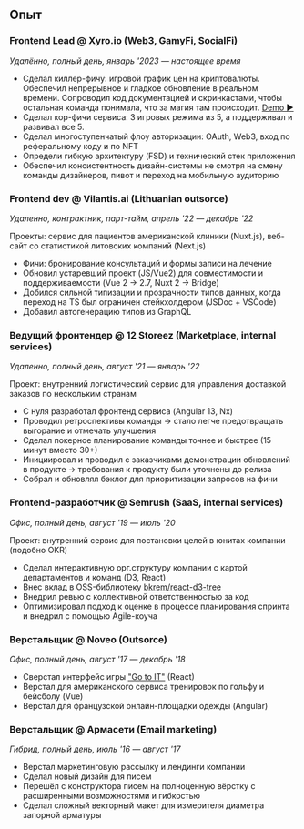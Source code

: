 ## Опыт

### Frontend Lead @ Xyro.io (Web3, GamyFi, SocialFi)

*Удалённо, полный день, январь '2023 — настоящее время*

- Сделал киллер-фичу: игровой график цен на криптовалюты. Обеспечил непрерывное и гладкое обновление в реальном времени. Сопроводил код документацией и скринкастами, чтобы остальная команда понимала, что за магия там происходит. [Demo ▶️](https://youtu.be/4XyXVeOLq8Q)
- Сделал кор-фичи сервиса: 3 игровых режима из 5, а поддерживал и развивал все 5.
- Сделал многоступенчатый флоу авторизации: OAuth, Web3, вход по реферальному коду и по NFT
- Определи гибкую архитектуру (FSD) и технический стек приложения
- Обеспечил консистентность дизайн-системы не смотря на смену команды дизайнеров, пивот и переход на мобильную аудиторию

<!-- ### Frontend Team Lead @ HTML Academy (EdTech, internal services)

*Удалённо, полный день, январь '23 — июль '23* (сокращение штата) 

- Вёл инфраструктурную команду, поддерживающую более 10 активных проектов
- Зарелизил с командой 5 внутренних проектов
- Внедрил сбор метрик технической производительности в части сервисов (Web Vitals, Prometheus, Grafana)
- Ввёл покер-планирование для измерения производительности. Улучшил декомпозицию и понимание задач в команде.
- Написал чат-ботов помогающих следить за код-ревью и результатами спринта. Добавил GPT чтобы было веселее читать отчёты.
- Провёл анализ технического стека в проектах команды, упорядочил и обновил общие зависимости и вдвое сократил количество уязвимостей -->

### Frontend dev @ Vilantis.ai (Lithuanian outsorce)

*Удаленно, контрактник, парт-тайм, апрель '22 — декабрь '22*

Проекты: сервис для пациентов американской клиники (Nuxt.js), веб-сайт со статистикой литовских компаний (Next.js)

- Фичи: бронирование консультаций и формы записи на лечение
- Обновил устаревший проект (JS/Vue2) для совместимости и поддерживаемости (Vue 2 → 2.7, Nuxt 2 → Bridge)
- Добился сильной типизации и прозрачности типов данных, когда переход на TS был ограничен стейкхолдером (JSDoc + VSCode)
- Добавил автогенерацию типов из GraphQL

<!-- ### JS Ментор @ Elbrus Bootcamp

*Гибридный формат, полный день, январь '22 — март '22*

- Читал лекции по разработке фронтенда (React) и возможностям JavaScript (например, Promises, прототипное наследование и классы)
- Писал статьи для [Habr.com](http://Habr.com)
- Провёл день открытых дверей в буткемпе 
- Проводил мастер-классы с продвинутым JS на финальном этапе программы стажировки студентов
- Создал и провёл лекцию о TypeScript -->

### Ведущий фронтендер @ 12 Storeez (Marketplace, internal services)

*Удаленно, полный день, август '21 — январь '22*

Проект: внутренний логистический сервис для управления доставкой заказов по нескольким странам

- С нуля разработал фронтенд сервиса (Angular 13, Nx)
- Проводил ретроспективы команды → стало легче предотвращать выгорание и отмечать улучшения 
- Сделал покерное планирование команды точнее и быстрее (15 минут вместо 30+)
- Инициировал и проводил с заказчиками демонстрации обновлений в продукте → требования к продукту были уточнены до релиза
- Собрал и обновлял бэклог для приоритизации запросов на фичи

<!-- ### Руководитель программы фронтенд-стажировки @ KODE

*Офис, полный день, сентябрь '20 — январь '21*

- Создал обучающую программу для фронтенд-стажировки
- Учитывая потребности компании, провел 4-недельную обширную теоретическую и практическую стажировку, подготовил программу для будущих стажировок, сделал видеозаписи лекций
- Читал лекции для стажеров фронтенда
- Разработал веб-приложение для заданий и разложил его на этапы: React, Styled Components, Storybook, Redux, TypeScript
- Внедрил GitHub Classroom для автоматизации упражнений стажировки
- Помогал экспертам компании проводить лекции по конкретным темам
- Привлёк в компанию трёх младших разработчиков -->

### Frontend-разработчик @ Semrush (SaaS, internal services)

*Офис, полный день, август '19 — июль '20*

Проект: внутренний сервис для постановки целей в юнитах компании (подобно OKR)

- Сделал интерактивную орг.структуру компании с картой департаментов и команд (D3, React)
- Внес вклад в OSS-библиотеку [bkrem/react-d3-tree](https://bkrem.github.io/react-d3-tree/)
- Внедрил ревью с коллективной ответственностью за код
- Оптимизировал подход к оценке в процессе планирования спринта и внедрил с помощью Agile-коуча

<!-- ### Ментор @ HTML Academy

*Удаленно, парт-тайм, фриланс*

- Обучал студента и помог завершить курс по вёрстке с высшей оценкой (HTML Academy)
- Читал лекции для стажеров по основам HTML & CSS & DevTools -->

### Верстальщик @ Noveo (Outsorce)

*Офис, полный день, август '17 — декабрь '18*

- Сверстал интерфейс игры ["Go to IT"](https://store.steampowered.com/app/953060/Go_to_IT/) (React)
- Верстал для американского сервиса тренировок по гольфу и бейсболу (Vue)
- Верстал для французской онлайн-площадки одежды (Angular)

### Верстальщик @ Армасети (Email marketing)

*Гибрид, полный день, июль '16 — август '17*

- Верстал маркетинговую рассылку и лендинги компании
- Сделал новый дизайн для писем
- Перешёл с конструктора писем на полноценную вёрстку с расширенными возможностями и гибкостью 
- Сделал сложный векторный макет для измерителя диаметра запорной арматуры
